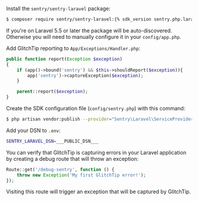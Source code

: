 Install the `sentry/sentry-laravel` package:

```bash
$ composer require sentry/sentry-laravel:{% sdk_version sentry.php.laravel %}
```

If you're on Laravel 5.5 or later the package will be auto-discovered. Otherwise you will need to manually configure it in your `config/app.php`.

Add GlitchTip reporting to `App/Exceptions/Handler.php`:

```php
public function report(Exception $exception)
{
    if (app()->bound('sentry') && $this->shouldReport($exception)){
        app('sentry')->captureException($exception);
    }

    parent::report($exception);
}
```

Create the SDK configuration file (`config/sentry.php`) with this command:

```sh
$ php artisan vendor:publish --provider="Sentry\Laravel\ServiceProvider"
```

Add your DSN to `.env`:

```sh
SENTRY_LARAVEL_DSN=___PUBLIC_DSN___
```

You can verify that GlitchTip is capturing errors in your Laravel application by creating a debug route that will throw an exception:

```php
Route::get('/debug-sentry', function () {
    throw new Exception('My first GlitchTip error!');
});
```

Visiting this route will trigger an exception that will be captured by GlitchTip.
